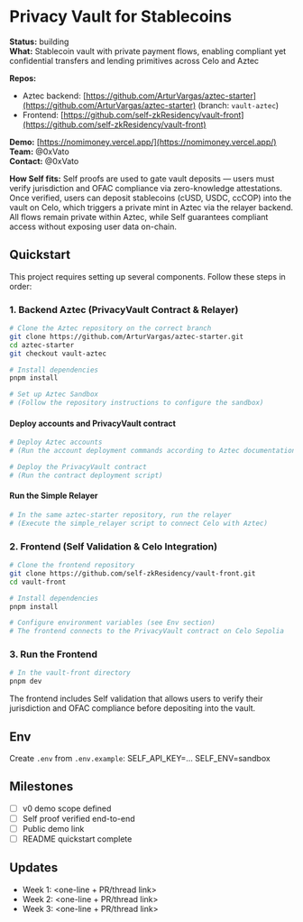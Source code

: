 # Privacy Vault for Stablecoins

**Status:** building  
**What:** Stablecoin vault with private payment flows, enabling compliant yet confidential transfers and lending primitives across Celo and Aztec

**Repos:**

- Aztec backend: [https://github.com/ArturVargas/aztec-starter](https://github.com/ArturVargas/aztec-starter) (branch: `vault-aztec`)
- Frontend: [https://github.com/self-zkResidency/vault-front](https://github.com/self-zkResidency/vault-front)

**Demo:** [https://nomimoney.vercel.app/](https://nomimoney.vercel.app/)  
**Team:** @0xVato  
**Contact:** @0xVato

**How Self fits:** Self proofs are used to gate vault deposits — users must verify jurisdiction and OFAC compliance via zero-knowledge attestations.
Once verified, users can deposit stablecoins (cUSD, USDC, ccCOP) into the vault on Celo, which triggers a private mint in Aztec via the relayer backend.
All flows remain private within Aztec, while Self guarantees compliant access without exposing user data on-chain.

## Quickstart

This project requires setting up several components. Follow these steps in order:

### 1. Backend Aztec (PrivacyVault Contract & Relayer)

```bash
# Clone the Aztec repository on the correct branch
git clone https://github.com/ArturVargas/aztec-starter.git
cd aztec-starter
git checkout vault-aztec

# Install dependencies
pnpm install

# Set up Aztec Sandbox
# (Follow the repository instructions to configure the sandbox)
```

#### Deploy accounts and PrivacyVault contract

```bash
# Deploy Aztec accounts
# (Run the account deployment commands according to Aztec documentation)

# Deploy the PrivacyVault contract
# (Run the contract deployment script)
```

#### Run the Simple Relayer

```bash
# In the same aztec-starter repository, run the relayer
# (Execute the simple_relayer script to connect Celo with Aztec)
```

### 2. Frontend (Self Validation & Celo Integration)

```bash
# Clone the frontend repository
git clone https://github.com/self-zkResidency/vault-front.git
cd vault-front

# Install dependencies
pnpm install

# Configure environment variables (see Env section)
# The frontend connects to the PrivacyVault contract on Celo Sepolia
```

### 3. Run the Frontend

```bash
# In the vault-front directory
pnpm dev
```

The frontend includes Self validation that allows users to verify their jurisdiction and OFAC compliance before depositing into the vault.

## Env

Create `.env` from `.env.example`:
SELF_API_KEY=...
SELF_ENV=sandbox

## Milestones

- [ ] v0 demo scope defined
- [ ] Self proof verified end-to-end
- [ ] Public demo link
- [ ] README quickstart complete

## Updates

- Week 1: <one-line + PR/thread link>
- Week 2: <one-line + PR/thread link>
- Week 3: <one-line + PR/thread link>
